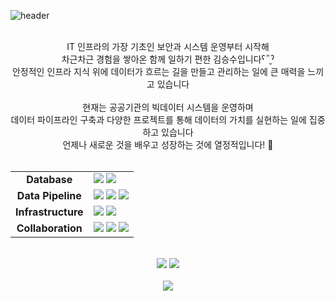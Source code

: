 ![header](https://user-images.githubusercontent.com/107012988/184840386-dfaa1ac9-a3c0-4b41-94f9-68f5502ce3da.png)

<br>

<div align="center">
    IT 인프라의 가장 기초인 보안과 시스템 운영부터 시작해<br>
    차근차근 경험을 쌓아온 함께 일하기 편한 김승수입니다ˁ῁̮ˀ<br>
    안정적인 인프라 지식 위에 데이터가 흐르는 길을 만들고 관리하는 일에 큰 매력을 느끼고 있습니다<br><br>
    현재는 공공기관의 빅데이터 시스템을 운영하며<br>
    데이터 파이프라인 구축과 다양한 프로젝트를 통해 데이터의 가치를 실현하는 일에 집중하고 있습니다<br>
    언제나 새로운 것을 배우고 성장하는 것에 열정적입니다! 💪
</div>

<br>

<div align="center">
    <table>
      <tr>
        <td align="center"><strong>Database</strong></td>
        <td>
          <img src="https://img.shields.io/badge/PostgreSQL-4169E1?style=for-the-badge&logo=postgresql&logoColor=white&colorB=CEE5FF"/>
          <img src="https://img.shields.io/badge/Oracle-F80000?style=for-the-badge&logo=oracle&logoColor=white&colorB=FFCACA"/>
        </td>
      </tr>
      <tr>
        <td align="center"><strong>Data Pipeline</strong></td>
        <td>
          <img src="https://img.shields.io/badge/Apache Airflow-017CEE?style=for-the-badge&logo=apacheairflow&logoColor=white&colorB=E0F2F7"/>
          <img src="https://img.shields.io/badge/Python-3776AB?style=for-the-badge&logo=python&logoColor=white&colorB=DAE8FC"/>
          <img src="https://img.shields.io/badge/Shell Script-121011?style=for-the-badge&logo=gnu-bash&logoColor=white&colorB=F2EFEA"/>
        </td>
      </tr>
      <tr>
        <td align="center"><strong>Infrastructure</strong></td>
        <td>
          <img src="https://img.shields.io/badge/Linux-FCC624?style=for-the-badge&logo=linux&logoColor=black&colorB=FFF3CD"/>
          <img src="https://img.shields.io/badge/Docker-2496ED?style=for-the-badge&logo=docker&logoColor=white&colorB=DAE8FC"/>
        </td>
      </tr>
        <tr>
        <td align="center"><strong>Collaboration</strong></td>
        <td>
          <img src="https://img.shields.io/badge/Git-F05032?style=for-the-badge&logo=git&logoColor=white&colorB=FFE0D4"/>
          <img src="https://img.shields.io/badge/Notion-000000?style=for-the-badge&logo=notion&logoColor=white&colorB=E6E6FA"/>
          <img src="https://img.shields.io/badge/Slack-4A154B?style=for-the-badge&logo=slack&logoColor=white&colorB=EBE0ED"/>
        </td>
      </tr>
    </table>
</div>

<br>

<div align="center">
    <a href="https://github.com/fromsuu" target="_blank"><img src="https://img.shields.io/badge/GitHub-6A5ACD?style=for-the-badge&logo=github&logoColor=white&colorB=E6E6FA"></a>
    <a href="mailto:tmdtn0680@gmail.com" target="_blank"><img src="https://img.shields.io/badge/Gmail-FF69B4?style=for-the-badge&logo=gmail&logoColor=white&colorB=FFC0CB"></a>
</div>

<br>

<div align="center">
    <img src="https://github-readme-stats.vercel.app/api?username=fromsuu&show_icons=true&theme=default&hide_border=true&title_color=6A5ACD&icon_color=FF69B4&text_color=4A4A4A&bg_color=FFFFFF"/>
</div>
